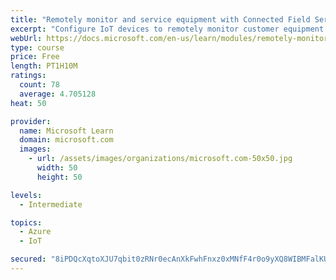 ```yaml
---
title: "Remotely monitor and service equipment with Connected Field Service for Dynamics 365 and Azure IoT"
excerpt: "Configure IoT devices to remotely monitor customer equipment."
webUrl: https://docs.microsoft.com/en-us/learn/modules/remotely-monitor-and-service-customer-equipment/
type: course
price: Free
length: PT1H10M
ratings:
  count: 78
  average: 4.705128
heat: 50

provider:
  name: Microsoft Learn
  domain: microsoft.com
  images:
    - url: /assets/images/organizations/microsoft.com-50x50.jpg
      width: 50
      height: 50

levels:
  - Intermediate

topics:
  - Azure
  - IoT

secured: "8iPDQcXqtoXJU7qbit0zRNr0ecAnXkFwhFnxz0xMNfF4r0o9yXQ8WIBMFalKUkn+6nLIy6kVNz5SYFdPd/yXaR6xh2jSBorKeMsAtUuOqfL/zI+G80pLrQagBEtbe5cbO2dZ2qnLPOWLEWM9PlVo9AAr0nC6EIolwQab5KQ9CtBlH44P4lFqimCsIhu4r60wD5C/AQOWftfw+Ob430xGNfO9HQSQmegSUDFO0dpoNNFFV9Ek5isXAnD+M8zQ7QPOZ4C6bINsg7ZklDCOPADGuzOrEoEqjE1mPfFasBvYEh6YQCI1LCG5LtR+t896SaCVbfPYZFlmkqBXDrQN5au3sRRaP0Qt5sAt4Jr3eFvb7HNS15vpm0CwOYFuT9v7UsBnanGBG8guNtYfZp/3TGGs2dyusAXW5XJrClNuO584ijk=;kGjXP854OaBzu3zIi/lpzg=="
---
```


